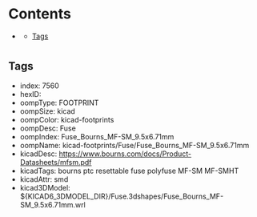 



Contents
========

* [](#)
	* [Tags](#tags)

# 

## Tags

- index: 7560
- hexID: 
- oompType: FOOTPRINT
- oompSize: kicad
- oompColor: kicad-footprints
- oompDesc: Fuse
- oompIndex: Fuse_Bourns_MF-SM_9.5x6.71mm
- oompName: kicad-footprints/Fuse/Fuse_Bourns_MF-SM_9.5x6.71mm
- kicadDesc: https://www.bourns.com/docs/Product-Datasheets/mfsm.pdf
- kicadTags: bourns ptc resettable fuse polyfuse MF-SM MF-SMHT
- kicadAttr: smd
- kicad3DModel: ${KICAD6_3DMODEL_DIR}/Fuse.3dshapes/Fuse_Bourns_MF-SM_9.5x6.71mm.wrl
